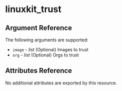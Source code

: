 <!--- autogenerated do not edit --->
# linuxkit_trust

## Argument Reference

The following arguments are supported:

* `image` - _list_ (Optional)  Images to trust
* `org` - _list_ (Optional)  Orgs to trust


## Attributes Reference

No additional attributes are exported by this resource.





